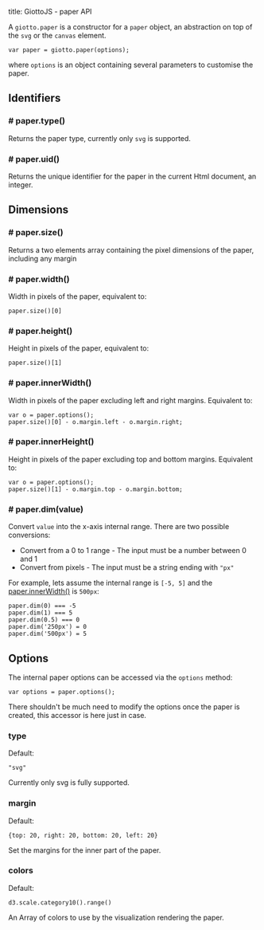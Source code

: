 title: GiottoJS - paper API


A ``giotto.paper`` is a constructor for a ``paper`` object, an abstraction
on top of the ``svg`` or the ``canvas`` element.

    var paper = giotto.paper(options);

where ``options`` is an object containing several parameters to customise the
paper.

## Identifiers

### # paper.type()

Returns the paper type, currently only ``svg`` is supported.

### # paper.uid()

Returns the unique identifier for the paper in the current Html document, an integer.

## Dimensions

### # paper.size()

Returns a two elements array containing the pixel dimensions of the paper, including any margin

### # paper.width()

Width in pixels of the paper, equivalent to:

    paper.size()[0]

### # paper.height()

Height in pixels of the paper, equivalent to:

    paper.size()[1]

### # paper.innerWidth()

Width in pixels of the paper excluding left and right margins. Equivalent to:

    var o = paper.options();
    paper.size()[0] - o.margin.left - o.margin.right;

### # paper.innerHeight()

Height in pixels of the paper excluding top and bottom margins. Equivalent to:

    var o = paper.options();
    paper.size()[1] - o.margin.top - o.margin.bottom;

### # paper.dim(value)

Convert ``value`` into the x-axis internal range. There are two possible conversions:

* Convert from a 0 to 1 range - The input must be a number between 0 and 1
* Convert from pixels - The input must be a string ending with ``"px"``

For example, lets assume the internal
range is ``[-5, 5]`` and the [paper.innerWidth()](#paperinnerwidth) is ``500px``:

    paper.dim(0) === -5
    paper.dim(1) === 5
    paper.dim(0.5) === 0
    paper.dim('250px') = 0
    paper.dim('500px') = 5




## Options

The internal paper options can be accessed via the ``options`` method:

    var options = paper.options();

There shouldn't be much need to modify the options once the paper is created,
this accessor is here just in case.

### type

Default:

    "svg"

Currently only svg is fully supported.

### margin

Default:

    {top: 20, right: 20, bottom: 20, left: 20}

Set the margins for the inner part of the paper.


### colors

Default:

    d3.scale.category10().range()

An Array of colors to use by the visualization rendering the paper.




